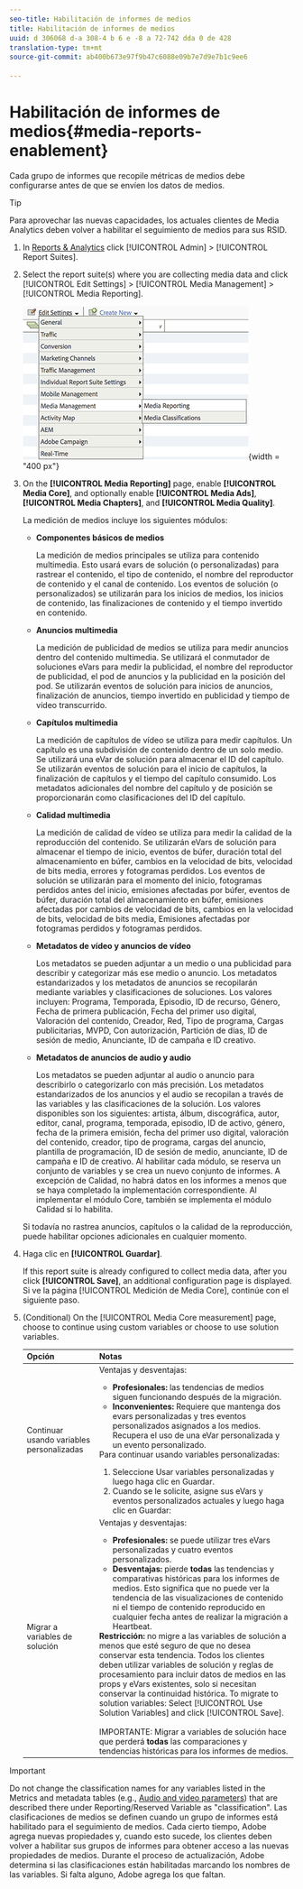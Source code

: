 ```yaml
---
seo-title: Habilitación de informes de medios
title: Habilitación de informes de medios
uuid: d 306068 d-a 308-4 b 6 e -8 a 72-742 dda 0 de 428
translation-type: tm+mt
source-git-commit: ab400b673e97f9b47c6088e09b7e7d9e7b1c9ee6

---
```



# Habilitación de informes de medios{#media-reports-enablement}

Cada grupo de informes que recopile métricas de medios debe configurarse antes de que se envíen los datos de medios.

>[!TIP]
>
>Para aprovechar las nuevas capacidades, los actuales clientes de Media Analytics deben volver a habilitar el seguimiento de medios para sus RSID.

1. In [Reports &amp; Analytics](https://my.omniture.com/login/) click [!UICONTROL Admin] &gt; [!UICONTROL Report Suites].
1. Select the report suite(s) where you are collecting media data and click [!UICONTROL Edit Settings] &gt; [!UICONTROL Media Management] &gt; [!UICONTROL Media Reporting].

   ![](assets/media-reporting.png){width = "400 px"}

1. On the **[!UICONTROL Media Reporting]** page, enable **[!UICONTROL Media Core]**, and optionally enable **[!UICONTROL Media Ads]**, **[!UICONTROL Media Chapters]**, and **[!UICONTROL Media Quality]**.

   La medición de medios incluye los siguientes módulos:

   * **Componentes básicos de medios**

      La medición de medios principales se utiliza para contenido multimedia. Esto usará evars de solución (o personalizadas) para rastrear el contenido, el tipo de contenido, el nombre del reproductor de contenido y el canal de contenido. Los eventos de solución (o personalizados) se utilizarán para los inicios de medios, los inicios de contenido, las finalizaciones de contenido y el tiempo invertido en contenido.

   * **Anuncios multimedia**

      La medición de publicidad de medios se utiliza para medir anuncios dentro del contenido multimedia. Se utilizará el conmutador de soluciones eVars para medir la publicidad, el nombre del reproductor de publicidad, el pod de anuncios y la publicidad en la posición del pod. Se utilizarán eventos de solución para inicios de anuncios, finalización de anuncios, tiempo invertido en publicidad y tiempo de vídeo transcurrido.

   * **Capítulos multimedia**

      La medición de capítulos de vídeo se utiliza para medir capítulos. Un capítulo es una subdivisión de contenido dentro de un solo medio. Se utilizará una eVar de solución para almacenar el ID del capítulo. Se utilizarán eventos de solución para el inicio de capítulos, la finalización de capítulos y el tiempo del capítulo consumido. Los metadatos adicionales del nombre del capítulo y de posición se proporcionarán como clasificaciones del ID del capítulo.

   * **Calidad multimedia**

      La medición de calidad de vídeo se utiliza para medir la calidad de la reproducción del contenido. Se utilizarán eVars de solución para almacenar el tiempo de inicio, eventos de búfer, duración total del almacenamiento en búfer, cambios en la velocidad de bits, velocidad de bits media, errores y fotogramas perdidos. Los eventos de solución se utilizarán para el momento del inicio, fotogramas perdidos antes del inicio, emisiones afectadas por búfer, eventos de búfer, duración total del almacenamiento en búfer, emisiones afectadas por cambios de velocidad de bits, cambios en la velocidad de bits, velocidad de bits media, Emisiones afectadas por fotogramas perdidos y fotogramas perdidos.

   * **Metadatos de vídeo y anuncios de vídeo**

      Los metadatos se pueden adjuntar a un medio o una publicidad para describir y categorizar más ese medio o anuncio. Los metadatos estandarizados y los metadatos de anuncios se recopilarán mediante variables y clasificaciones de soluciones. Los valores incluyen: Programa, Temporada, Episodio, ID de recurso, Género, Fecha de primera publicación, Fecha del primer uso digital, Valoración del contenido, Creador, Red, Tipo de programa, Cargas publicitarias, MVPD, Con autorización, Partición de días, ID de sesión de medio, Anunciante, ID de campaña e ID creativo.

   * **Metadatos de anuncios de audio y audio**

      Los metadatos se pueden adjuntar al audio o anuncio para describirlo o categorizarlo con más precisión. Los metadatos estandarizados de los anuncios y el audio se recopilan a través de las variables y las clasificaciones de la solución. Los valores disponibles son los siguientes: artista, álbum, discográfica, autor, editor, canal, programa, temporada, episodio, ID de activo, género, fecha de la primera emisión, fecha del primer uso digital, valoración del contenido, creador, tipo de programa, cargas del anuncio, plantilla de programación, ID de sesión de medio, anunciante, ID de campaña e ID de creativo.
   Al habilitar cada módulo, se reserva un conjunto de variables y se crea un nuevo conjunto de informes. A excepción de Calidad, no habrá datos en los informes a menos que se haya completado la implementación correspondiente. Al implementar el módulo Core, también se implementa el módulo Calidad si lo habilita.

   Si todavía no rastrea anuncios, capítulos o la calidad de la reproducción, puede habilitar opciones adicionales en cualquier momento.

1. Haga clic en **[!UICONTROL Guardar]**.

   If this report suite is already configured to collect media data, after you click **[!UICONTROL Save]**, an additional configuration page is displayed. Si ve la página [!UICONTROL Medición de Media Core], continúe con el siguiente paso.

1. (Conditional) On the [!UICONTROL Media Core measurement] page, choose to continue using custom variables or choose to use solution variables.

   | Opción | Notas |
   | --- | --- |
   | Continuar usando variables personalizadas | Ventajas y desventajas:<ul> <li> **Profesionales:** las tendencias de medios siguen funcionando después de la migración. </li> <li> **Inconvenientes:** Requiere que mantenga dos evars personalizadas y tres eventos personalizados asignados a los medios. Recupera el uso de una eVar personalizada y un evento personalizado. </li> </ul> Para continuar usando variables personalizadas: <ol> <li>Seleccione Usar variables personalizadas y luego haga clic en Guardar. </li> <li>Cuando se le solicite, asigne sus eVars y eventos personalizados actuales y luego haga clic en Guardar: </li> </ol> |
   | Migrar a variables de solución | Ventajas y desventajas:<ul> <li> **Profesionales:** se puede utilizar tres eVars personalizadas y cuatro eventos personalizados. </li> <li> **Desventajas:** pierde **todas** las tendencias y comparativas históricas para los informes de medios. Esto significa que no puede ver la tendencia de las visualizaciones de contenido ni el tiempo de contenido reproducido en cualquier fecha antes de realizar la migración a Heartbeat. </li> </ul> **Restricción:** no migre a las variables de solución a menos que esté seguro de que no desea conservar esta tendencia. Todos los clientes deben utilizar variables de solución y reglas de procesamiento para incluir datos de medios en las props y eVars existentes, solo si necesitan conservar la continuidad histórica. To migrate to solution variables: Select [!UICONTROL Use Solution Variables] and click [!UICONTROL Save]. <br><br> IMPORTANTE: Migrar a variables de solución hace que perderá **todas** las comparaciones y tendencias históricas para los informes de medios. |

>[!IMPORTANT]
>
>Do not change the classification names for any variables listed in the Metrics and metadata tables (e.g., [Audio and video parameters](/help/metrics-and-metadata/audio-video-parameters.md)) that are described there under Reporting/Reserved Variable as "classification". Las clasificaciones de medios se definen cuando un grupo de informes está habilitado para el seguimiento de medios. Cada cierto tiempo, Adobe agrega nuevas propiedades y, cuando esto sucede, los clientes deben volver a habilitar sus grupos de informes para obtener acceso a las nuevas propiedades de medios. Durante el proceso de actualización, Adobe determina si las clasificaciones están habilitadas marcando los nombres de las variables. Si falta alguno, Adobe agrega los que faltan.
